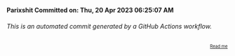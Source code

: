 **Parixshit Committed on: Thu, 20 Apr 2023 06:25:07 AM** <!-- e05f3fce-de43-4a42-87cd-4646b1b4eecf -->

###### This is an automated commit generated by a GitHub Actions workflow.

<div align="right"><sub><sup><a href="https://github.com/Parixshit/AutoCommit.git">Read me</a></sup></sub></div>
